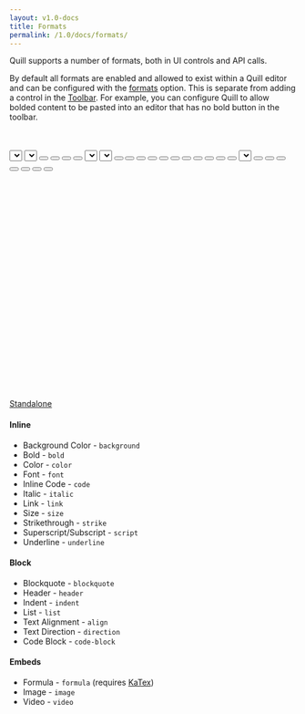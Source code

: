 ```yaml
---
layout: v1.0-docs
title: Formats
permalink: /1.0/docs/formats/
---
```


Quill supports a number of formats, both in UI controls and API calls.

By default all formats are enabled and allowed to exist within a Quill editor and can be configured with the [formats](/1.0/docs/configuration/#formats) option. This is separate from adding a control in the [Toolbar](/1.0/docs/modules/toolbar/). For example, you can configure Quill to allow bolded content to be pasted into an editor that has no bold button in the toolbar.

<!-- head -->
<link rel="stylesheet" href="//cdnjs.cloudflare.com/ajax/libs/highlight.js/9.12.0/styles/monokai-sublime.min.css">
<link rel="stylesheet" href="//cdnjs.cloudflare.com/ajax/libs/highlight.js/9.12.0/styles/monokai-sublime.min.css">
<link rel="stylesheet" href="//cdn.quilljs.com/1.3.6/quill.snow.css">
<style>
  body > #standalone-container {
    margin: 50px auto;
    max-width: 720px;
  }
  #editor-container {
    height: 350px;
  }
</style>
<!-- head -->
<div id="standalone-container">
  <div id="toolbar-container">
    <span class="ql-formats">
      <select class="ql-font"></select>
      <select class="ql-size"></select>
    </span>
    <span class="ql-formats">
      <button class="ql-bold"></button>
      <button class="ql-italic"></button>
      <button class="ql-underline"></button>
      <button class="ql-strike"></button>
    </span>
    <span class="ql-formats">
      <select class="ql-color"></select>
      <select class="ql-background"></select>
    </span>
    <span class="ql-formats">
      <button class="ql-script" value="sub"></button>
      <button class="ql-script" value="super"></button>
    </span>
    <span class="ql-formats">
      <button class="ql-header" value="1"></button>
      <button class="ql-header" value="2"></button>
      <button class="ql-blockquote"></button>
      <button class="ql-code-block"></button>
    </span>
    <span class="ql-formats">
      <button class="ql-list" value="ordered"></button>
      <button class="ql-list" value="bullet"></button>
      <button class="ql-indent" value="-1"></button>
      <button class="ql-indent" value="+1"></button>
    </span>
    <span class="ql-formats">
      <button class="ql-direction" value="rtl"></button>
      <select class="ql-align"></select>
    </span>
    <span class="ql-formats">
      <button class="ql-link"></button>
      <button class="ql-hyperlink"></button>
      <button class="ql-hyperlinkcall"></button>
      <button class="ql-image"></button>
      <button class="ql-video"></button>
      <button class="ql-formula"></button>
    </span>
    <span class="ql-formats">
      <button class="ql-clean"></button>
    </span>
  </div>
  <div id="editor-container"></div>
</div>
<!-- script -->
<script src="//cdnjs.cloudflare.com/ajax/libs/KaTeX/0.7.1/katex.min.js"></script>
<script src="//cdnjs.cloudflare.com/ajax/libs/highlight.js/9.12.0/highlight.min.js"></script>
<script src="//cdn.quilljs.com/1.3.6/quill.min.js"></script>
<script>
  var quill = new Quill('#editor-container', {
    modules: {
      syntax: true,
      toolbar: '#toolbar-container'
    },
    placeholder: 'Compose an epic...',
    theme: 'snow'
  });
</script>
<!-- script -->

<a class="standalone-link" href="/standalone/full/">Standalone</a>

#### Inline

  - Background Color - `background`
  - Bold - `bold`
  - Color - `color`
  - Font - `font`
  - Inline Code - `code`
  - Italic - `italic`
  - Link - `link`
  - Size - `size`
  - Strikethrough - `strike`
  - Superscript/Subscript - `script`
  - Underline - `underline`

#### Block

  - Blockquote - `blockquote`
  - Header - `header`
  - Indent - `indent`
  - List - `list`
  - Text Alignment - `align`
  - Text Direction - `direction`
  - Code Block - `code-block`

#### Embeds

  - Formula - `formula` (requires [KaTex]((https://khan.github.io/KaTeX/)))
  - Image - `image`
  - Video - `video`
